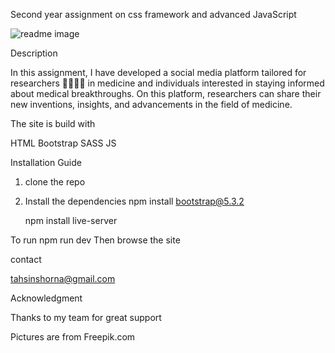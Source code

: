 Second year assignment on css framework and advanced JavaScript

![readme image](https://github.com/tahsinrukaiya/SOCIAL-MEDIA-WEBSITE/assets/126619366/ef66d6cc-593f-4ae6-82a7-9d4da2b6539f)



Description


In this assignment, I have developed a social media platform tailored for researchers 👩‍🔬👨‍🔬 in medicine and individuals interested in staying informed about medical breakthroughs. On this platform, researchers can share their new inventions, insights, and advancements in the field of medicine.

The site is build with


HTML
Bootstrap 
SASS
JS

Installation Guide

1. clone the repo
2. Install the dependencies
   npm install bootstrap@5.3.2

   npm install live-server

To run
npm run dev 
Then browse the site


contact

tahsinshorna@gmail.com

Acknowledgment

Thanks to my team for great support

Pictures are from
Freepik.com


